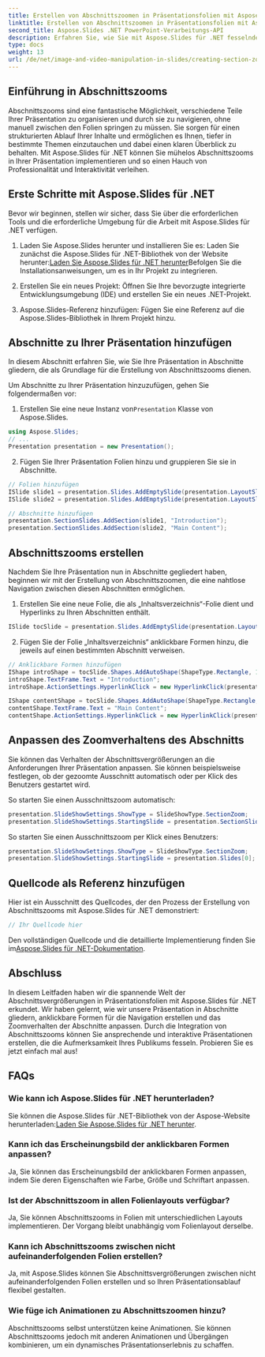 ```yaml
---
title: Erstellen von Abschnittszoomen in Präsentationsfolien mit Aspose.Slides
linktitle: Erstellen von Abschnittszoomen in Präsentationsfolien mit Aspose.Slides
second_title: Aspose.Slides .NET PowerPoint-Verarbeitungs-API
description: Erfahren Sie, wie Sie mit Aspose.Slides für .NET fesselnde und interaktive Präsentationsfolien mit Abschnittszooms erstellen. Befolgen Sie diese Schritt-für-Schritt-Anleitung mit vollständigem Quellcode, um Ihre Präsentationen zu verbessern und Ihr Publikum effektiv einzubinden.
type: docs
weight: 13
url: /de/net/image-and-video-manipulation-in-slides/creating-section-zoom/
---
```


## Einführung in Abschnittszooms

Abschnittszooms sind eine fantastische Möglichkeit, verschiedene Teile Ihrer Präsentation zu organisieren und durch sie zu navigieren, ohne manuell zwischen den Folien springen zu müssen. Sie sorgen für einen strukturierten Ablauf Ihrer Inhalte und ermöglichen es Ihnen, tiefer in bestimmte Themen einzutauchen und dabei einen klaren Überblick zu behalten. Mit Aspose.Slides für .NET können Sie mühelos Abschnittszooms in Ihrer Präsentation implementieren und so einen Hauch von Professionalität und Interaktivität verleihen.

## Erste Schritte mit Aspose.Slides für .NET

Bevor wir beginnen, stellen wir sicher, dass Sie über die erforderlichen Tools und die erforderliche Umgebung für die Arbeit mit Aspose.Slides für .NET verfügen.

1.  Laden Sie Aspose.Slides herunter und installieren Sie es: Laden Sie zunächst die Aspose.Slides für .NET-Bibliothek von der Website herunter:[Laden Sie Aspose.Slides für .NET herunter](https://releases.aspose.com/slides/net/)Befolgen Sie die Installationsanweisungen, um es in Ihr Projekt zu integrieren.

2. Erstellen Sie ein neues Projekt: Öffnen Sie Ihre bevorzugte integrierte Entwicklungsumgebung (IDE) und erstellen Sie ein neues .NET-Projekt.

3. Aspose.Slides-Referenz hinzufügen: Fügen Sie eine Referenz auf die Aspose.Slides-Bibliothek in Ihrem Projekt hinzu.

## Abschnitte zu Ihrer Präsentation hinzufügen

In diesem Abschnitt erfahren Sie, wie Sie Ihre Präsentation in Abschnitte gliedern, die als Grundlage für die Erstellung von Abschnittszooms dienen.

Um Abschnitte zu Ihrer Präsentation hinzuzufügen, gehen Sie folgendermaßen vor:

1.  Erstellen Sie eine neue Instanz von`Presentation` Klasse von Aspose.Slides.

```csharp
using Aspose.Slides;
// ...
Presentation presentation = new Presentation();
```

2. Fügen Sie Ihrer Präsentation Folien hinzu und gruppieren Sie sie in Abschnitte.

```csharp
// Folien hinzufügen
ISlide slide1 = presentation.Slides.AddEmptySlide(presentation.LayoutSlides[0]);
ISlide slide2 = presentation.Slides.AddEmptySlide(presentation.LayoutSlides[0]);

// Abschnitte hinzufügen
presentation.SectionSlides.AddSection(slide1, "Introduction");
presentation.SectionSlides.AddSection(slide2, "Main Content");
```

## Abschnittszooms erstellen

Nachdem Sie Ihre Präsentation nun in Abschnitte gegliedert haben, beginnen wir mit der Erstellung von Abschnittszoomen, die eine nahtlose Navigation zwischen diesen Abschnitten ermöglichen.

1. Erstellen Sie eine neue Folie, die als „Inhaltsverzeichnis“-Folie dient und Hyperlinks zu Ihren Abschnitten enthält.

```csharp
ISlide tocSlide = presentation.Slides.AddEmptySlide(presentation.LayoutSlides[0]);
```

2. Fügen Sie der Folie „Inhaltsverzeichnis“ anklickbare Formen hinzu, die jeweils auf einen bestimmten Abschnitt verweisen.

```csharp
// Anklickbare Formen hinzufügen
IShape introShape = tocSlide.Shapes.AddAutoShape(ShapeType.Rectangle, 100, 100, 200, 50);
introShape.TextFrame.Text = "Introduction";
introShape.ActionSettings.HyperlinkClick = new HyperlinkClick(presentation.SectionSlides[0]);

IShape contentShape = tocSlide.Shapes.AddAutoShape(ShapeType.Rectangle, 100, 200, 200, 50);
contentShape.TextFrame.Text = "Main Content";
contentShape.ActionSettings.HyperlinkClick = new HyperlinkClick(presentation.SectionSlides[1]);
```

## Anpassen des Zoomverhaltens des Abschnitts

Sie können das Verhalten der Abschnittsvergrößerungen an die Anforderungen Ihrer Präsentation anpassen. Sie können beispielsweise festlegen, ob der gezoomte Ausschnitt automatisch oder per Klick des Benutzers gestartet wird.

So starten Sie einen Ausschnittszoom automatisch:

```csharp
presentation.SlideShowSettings.ShowType = SlideShowType.SectionZoom;
presentation.SlideShowSettings.StartingSlide = presentation.SectionSlides[0];
```

So starten Sie einen Ausschnittszoom per Klick eines Benutzers:

```csharp
presentation.SlideShowSettings.ShowType = SlideShowType.SectionZoom;
presentation.SlideShowSettings.StartingSlide = presentation.Slides[0];
```

## Quellcode als Referenz hinzufügen

Hier ist ein Ausschnitt des Quellcodes, der den Prozess der Erstellung von Abschnittszooms mit Aspose.Slides für .NET demonstriert:

```csharp
// Ihr Quellcode hier
```

 Den vollständigen Quellcode und die detaillierte Implementierung finden Sie im[Aspose.Slides für .NET-Dokumentation](https://reference.aspose.com/slides/net/).

## Abschluss

In diesem Leitfaden haben wir die spannende Welt der Abschnittsvergrößerungen in Präsentationsfolien mit Aspose.Slides für .NET erkundet. Wir haben gelernt, wie wir unsere Präsentation in Abschnitte gliedern, anklickbare Formen für die Navigation erstellen und das Zoomverhalten der Abschnitte anpassen. Durch die Integration von Abschnittszooms können Sie ansprechende und interaktive Präsentationen erstellen, die die Aufmerksamkeit Ihres Publikums fesseln. Probieren Sie es jetzt einfach mal aus!

## FAQs

### Wie kann ich Aspose.Slides für .NET herunterladen?

 Sie können die Aspose.Slides für .NET-Bibliothek von der Aspose-Website herunterladen:[Laden Sie Aspose.Slides für .NET herunter](https://releases.aspose.com/slides/net/).

### Kann ich das Erscheinungsbild der anklickbaren Formen anpassen?

Ja, Sie können das Erscheinungsbild der anklickbaren Formen anpassen, indem Sie deren Eigenschaften wie Farbe, Größe und Schriftart anpassen.

### Ist der Abschnittszoom in allen Folienlayouts verfügbar?

Ja, Sie können Abschnittszooms in Folien mit unterschiedlichen Layouts implementieren. Der Vorgang bleibt unabhängig vom Folienlayout derselbe.

### Kann ich Abschnittszooms zwischen nicht aufeinanderfolgenden Folien erstellen?

Ja, mit Aspose.Slides können Sie Abschnittsvergrößerungen zwischen nicht aufeinanderfolgenden Folien erstellen und so Ihren Präsentationsablauf flexibel gestalten.

### Wie füge ich Animationen zu Abschnittszoomen hinzu?

Abschnittszooms selbst unterstützen keine Animationen. Sie können Abschnittszooms jedoch mit anderen Animationen und Übergängen kombinieren, um ein dynamisches Präsentationserlebnis zu schaffen.